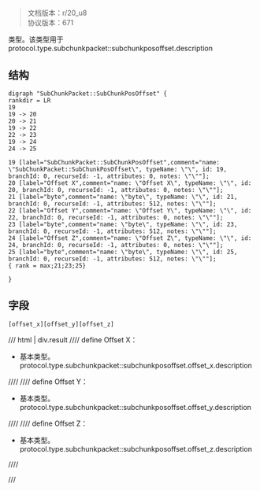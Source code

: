 # <!-- md:samp SubChunkPacket::SubChunkPosOffset -->

> 文档版本：r/20_u8<br/>协议版本：671

<!-- md:samp SubChunkPacket::SubChunkPosOffset -->类型。该类型用于protocol.type.subchunkpacket::subchunkposoffset.description

## 结构

```viz
digraph "SubChunkPacket::SubChunkPosOffset" {
rankdir = LR
19
19 -> 20
20 -> 21
19 -> 22
22 -> 23
19 -> 24
24 -> 25

19 [label="SubChunkPacket::SubChunkPosOffset",comment="name: \"SubChunkPacket::SubChunkPosOffset\", typeName: \"\", id: 19, branchId: 0, recurseId: -1, attributes: 0, notes: \"\""];
20 [label="Offset X",comment="name: \"Offset X\", typeName: \"\", id: 20, branchId: 0, recurseId: -1, attributes: 0, notes: \"\""];
21 [label="byte",comment="name: \"byte\", typeName: \"\", id: 21, branchId: 0, recurseId: -1, attributes: 512, notes: \"\""];
22 [label="Offset Y",comment="name: \"Offset Y\", typeName: \"\", id: 22, branchId: 0, recurseId: -1, attributes: 0, notes: \"\""];
23 [label="byte",comment="name: \"byte\", typeName: \"\", id: 23, branchId: 0, recurseId: -1, attributes: 512, notes: \"\""];
24 [label="Offset Z",comment="name: \"Offset Z\", typeName: \"\", id: 24, branchId: 0, recurseId: -1, attributes: 0, notes: \"\""];
25 [label="byte",comment="name: \"byte\", typeName: \"\", id: 25, branchId: 0, recurseId: -1, attributes: 512, notes: \"\""];
{ rank = max;21;23;25}

}

```

## 字段

```title='SubChunkPacket::SubChunkPosOffset'
[offset_x][offset_y][offset_z]
```

/// html | div.result
//// define
Offset X：<!-- md:samp byte -->

- 基本类型。protocol.type.subchunkpacket::subchunkposoffset.offset_x.description


////
//// define
Offset Y：<!-- md:samp byte -->

- 基本类型。protocol.type.subchunkpacket::subchunkposoffset.offset_y.description


////
//// define
Offset Z：<!-- md:samp byte -->

- 基本类型。protocol.type.subchunkpacket::subchunkposoffset.offset_z.description


////

///

